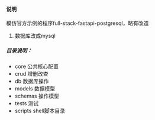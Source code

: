 #### 说明 

模仿官方示例的程序full-stack-fastapi-postgresql，略有改造

1. 数据库改成mysql

##### 目录说明：
- core 公共核心配置
- crud 增删改查
- db 数据库操作
- models 数据模型
- schemas 操作模型
- tests 测试
- scripts shell脚本目录

